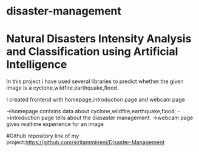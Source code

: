 # disaster-management
# Natural Disasters Intensity Analysis and Classification using Artificial Intelligence


In this project i have used several libraries to predict whether the given image is a cyclone,wildfire,earthquake,flood.

I created frontend with homepage,introduction page and webcam page

->homepage contains data about cyclone,wildfire,earthquake,flood.
->introduction page tells about the diasaster management.
->webcam page gives realtime experience for an image


#Github repository link of my project:https://github.com/siritammineni/Disaster-Management

